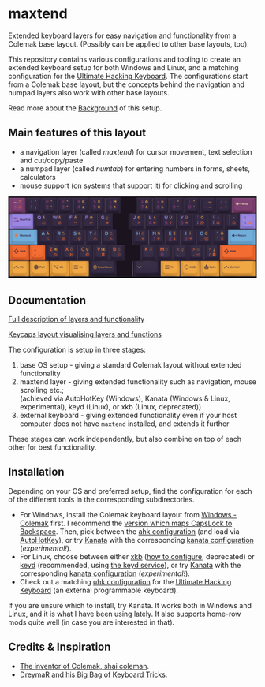 # maxtend
Extended keyboard layers for easy navigation and functionality from a Colemak base layout.
(Possibly can be applied to other base layouts, too).

This repository contains various configurations and tooling to create an extended keyboard setup for both Windows and Linux, and a matching configuration for the [Ultimate Hacking Keyboard](https://ultimatehackingkeyboard.com). The configurations start from a Colemak base layout, but the concepts behind the navigation and numpad layers also work with other base layouts.

Read more about the [Background](BACKGROUND.md) of this setup.

## Main features of this layout
- a navigation layer (called *maxtend*) for cursor movement, text selection and cut/copy/paste
- a numpad layer (called *numtab*) for entering numbers in forms, sheets, calculators
- mouse support (on systems that support it) for clicking and scrolling

![Overview of the layout of a maxtended keyboard.](images/Maxtend-black.png)

## Documentation
[Full description of layers and functionality](documentation/documentation.md)

[Keycaps layout visualising layers and functions](documentation/keycaps-layout.md)

The configuration is setup in three stages:
1. base OS setup - giving a standard Colemak layout without extended functionality
2. maxtend layer - giving extended functionality such as navigation, mouse scrolling etc.;  
   (achieved via AutoHotKey (Windows), Kanata (Windows & Linux, experimental), keyd (Linux), or xkb (Linux, deprecated))
4. external keyboard - giving extended functionality even if your host computer does not have `maxtend` installed, and extends it further

These stages can work independently, but also combine on top of each other for best functionality.

## Installation
Depending on your OS and preferred setup, find the configuration for each of the different tools in the corresponding subdirectories. 
- For Windows, install the Colemak keyboard layout from [Windows - Colemak](https://colemak.com/Windows) first. I recommend the [version which maps CapsLock to Backspace](https://colemak.com/File:Colemak-caps.zip). Then, pick between the [ahk configuration](ahk/) (and load via [AutoHotKey](https://www.autohotkey.com/)), or try [Kanata](https://github.com/jtroo/kanata) with the corresponding [kanata configuration](kanata/) (_experimental!_).
- For Linux, choose between either [xkb](xkb/) ([how to configure](xkb/HOWTO), deprecated) or [keyd](keyd/) (recommended, using [the keyd service](https://github.com/rvaiya/keyd)), or try [Kanata](https://github.com/jtroo/kanata) with the corresponding [kanata configuration](kanata/) (_experimental!_).
- Check out a matching [uhk configuration](uhk/) for the [Ultimate Hacking Keyboard](https://ultimatehackingkeyboard.com) (an external programmable keyboard).

If you are unsure which to install, try Kanata. It works both in Windows and Linux, and it is what I have been using lately. It also supports home-row mods quite well (in case you are interested in that).

## Credits & Inspiration
- [The inventor of Colemak, shai coleman](https://colemak.com).
- [DreymaR and his Big Bag of Keyboard Tricks](https://dreymar.colemak.org/).
